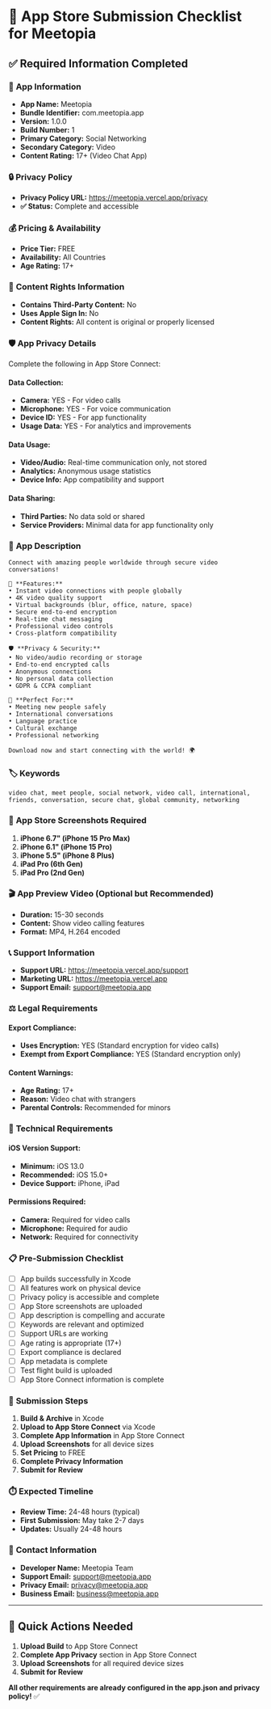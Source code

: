 # 🏪 App Store Submission Checklist for Meetopia

## ✅ **Required Information Completed**

### 📱 **App Information**
- **App Name:** Meetopia
- **Bundle Identifier:** com.meetopia.app  
- **Version:** 1.0.0
- **Build Number:** 1
- **Primary Category:** Social Networking
- **Secondary Category:** Video
- **Content Rating:** 17+ (Video Chat App)

### 🔒 **Privacy Policy**
- **Privacy Policy URL:** https://meetopia.vercel.app/privacy
- **✅ Status:** Complete and accessible

### 💰 **Pricing & Availability**
- **Price Tier:** FREE
- **Availability:** All Countries
- **Age Rating:** 17+

### 📄 **Content Rights Information**
- **Contains Third-Party Content:** No
- **Uses Apple Sign In:** No
- **Content Rights:** All content is original or properly licensed

### 🛡️ **App Privacy Details**
Complete the following in App Store Connect:

#### **Data Collection:**
- **Camera:** YES - For video calls
- **Microphone:** YES - For voice communication  
- **Device ID:** YES - For app functionality
- **Usage Data:** YES - For analytics and improvements

#### **Data Usage:**
- **Video/Audio:** Real-time communication only, not stored
- **Analytics:** Anonymous usage statistics
- **Device Info:** App compatibility and support

#### **Data Sharing:**
- **Third Parties:** No data sold or shared
- **Service Providers:** Minimal data for app functionality only

### 📝 **App Description**
```
Connect with amazing people worldwide through secure video conversations! 

🌟 **Features:**
• Instant video connections with people globally
• 4K video quality support  
• Virtual backgrounds (blur, office, nature, space)
• Secure end-to-end encryption
• Real-time chat messaging
• Professional video controls
• Cross-platform compatibility

🛡️ **Privacy & Security:**
• No video/audio recording or storage
• End-to-end encrypted calls
• Anonymous connections
• No personal data collection
• GDPR & CCPA compliant

🎯 **Perfect For:**
• Meeting new people safely
• International conversations
• Language practice
• Cultural exchange
• Professional networking

Download now and start connecting with the world! 🌍
```

### 🏷️ **Keywords**
```
video chat, meet people, social network, video call, international, friends, conversation, secure chat, global community, networking
```

### 📱 **App Store Screenshots Required**
1. **iPhone 6.7" (iPhone 15 Pro Max)**
2. **iPhone 6.1" (iPhone 15 Pro)**  
3. **iPhone 5.5" (iPhone 8 Plus)**
4. **iPad Pro (6th Gen)**
5. **iPad Pro (2nd Gen)**

### 🎬 **App Preview Video** (Optional but Recommended)
- **Duration:** 15-30 seconds
- **Content:** Show video calling features
- **Format:** MP4, H.264 encoded

### 📞 **Support Information**
- **Support URL:** https://meetopia.vercel.app/support
- **Marketing URL:** https://meetopia.vercel.app
- **Support Email:** support@meetopia.app

### ⚖️ **Legal Requirements**

#### **Export Compliance:**
- **Uses Encryption:** YES (Standard encryption for video calls)
- **Exempt from Export Compliance:** YES (Standard encryption only)

#### **Content Warnings:**
- **Age Rating:** 17+
- **Reason:** Video chat with strangers
- **Parental Controls:** Recommended for minors

### 🔧 **Technical Requirements**

#### **iOS Version Support:**
- **Minimum:** iOS 13.0
- **Recommended:** iOS 15.0+
- **Device Support:** iPhone, iPad

#### **Permissions Required:**
- **Camera:** Required for video calls
- **Microphone:** Required for audio
- **Network:** Required for connectivity

### 📋 **Pre-Submission Checklist**

- [ ] App builds successfully in Xcode
- [ ] All features work on physical device
- [ ] Privacy policy is accessible and complete
- [ ] App Store screenshots are uploaded
- [ ] App description is compelling and accurate
- [ ] Keywords are relevant and optimized
- [ ] Support URLs are working
- [ ] Age rating is appropriate (17+)
- [ ] Export compliance is declared
- [ ] App metadata is complete
- [ ] Test flight build is uploaded
- [ ] App Store Connect information is complete

### 🚀 **Submission Steps**

1. **Build & Archive** in Xcode
2. **Upload to App Store Connect** via Xcode
3. **Complete App Information** in App Store Connect
4. **Upload Screenshots** for all device sizes  
5. **Set Pricing** to FREE
6. **Complete Privacy Information**
7. **Submit for Review**

### ⏱️ **Expected Timeline**
- **Review Time:** 24-48 hours (typical)
- **First Submission:** May take 2-7 days
- **Updates:** Usually 24-48 hours

### 📧 **Contact Information**
- **Developer Name:** Meetopia Team
- **Support Email:** support@meetopia.app
- **Privacy Email:** privacy@meetopia.app
- **Business Email:** business@meetopia.app

---

## 🎯 **Quick Actions Needed**

1. **Upload Build** to App Store Connect
2. **Complete App Privacy** section in App Store Connect  
3. **Upload Screenshots** for all required device sizes
4. **Submit for Review**

**All other requirements are already configured in the app.json and privacy policy!** ✅ 